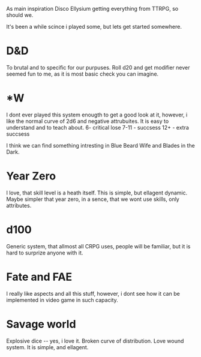 As main inspiration Disco Ellysium getting everything from TTRPG, so should we.

It's been a while scince i played some, but lets get started somewhere.
# D&D
To brutal and to specific for our purpuses. Roll d20 and get modifier never seemed fun to me, as it is most basic check you can imagine.
# \*W
I dont ever played this system enougth to get a good look at it, however, i like the normal curve of 2d6 and negative attrubuites. It is easy to understand and to teach about.
6- critical lose
7-11 - succsess
12+ - extra succsess

I think we can find something intresting in Blue Beard Wife and Blades in the Dark.

# Year Zero
I love, that skill level is a heath itself. This is simple, but ellagent dynamic.
Maybe simpler that year zero, in a sence, that we wont use skills, only attributes.

# d100
Generic system, that allmost all CRPG uses, people will be familiar, but it is hard to surprize anyone with it.

# Fate and FAE
I really like aspects and all this stuff, however, i dont see how it can be implemented in video game in such capacity.

# Savage world
Explosive dice -- yes, i love it.
Broken curve of distribution. 
Love wound system. It is simple, and ellagent.


